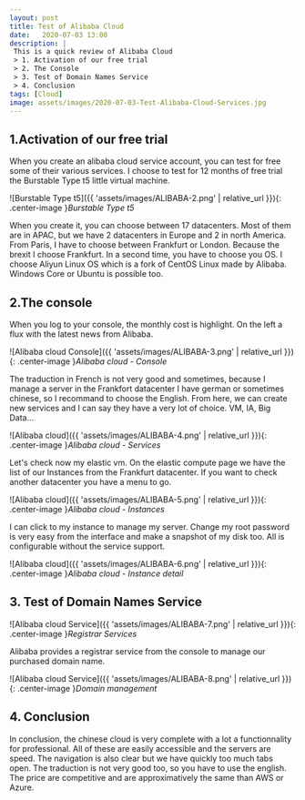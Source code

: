 ```yaml
---
layout: post
title: Test of Alibaba Cloud
date:   2020-07-03 13:00
description: |
 This is a quick review of Alibaba Cloud
 > 1. Activation of our free trial
 > 2. The Console
 > 3. Test of Domain Names Service
 > 4. Conclusion
tags: [Cloud]
image: assets/images/2020-07-03-Test-Alibaba-Cloud-Services.jpg
---
```


## 1.Activation of our free trial

When you create an alibaba cloud service account, you can test for free some of their various services.
I choose to test for 12 months of free trial the Burstable Type t5 little virtual machine.

![Burstable Type t5]({{ 'assets/images/ALIBABA-2.png' | relative_url }}){: .center-image }*Burstable Type t5*

When you create it, you can choose between 17 datacenters. Most of them are in APAC, but we have 2 datacenters in Europe and 2 in north America.
From Paris, I have to choose between Frankfurt or London. Because the brexit I choose Frankfurt.
In a second time, you have to choose you OS. I choose Aliyun Linux OS which is a fork of CentOS Linux made by Alibaba. Windows Core or Ubuntu is possible too.

## 2.The console

When you log to your console, the monthly cost is highlight. On the left a flux with the latest news from Alibaba.

![Alibaba cloud Console]({{ 'assets/images/ALIBABA-3.png' | relative_url }}){: .center-image }*Alibaba cloud - Console*

The traduction in French is not very good and sometimes, because I manage a server in the Frankfort datacenter I have german or sometimes chinese, so I recommand to choose the English.
From here, we can create new services and I can say they have a very lot of choice. VM, IA, Big Data...

![Alibaba cloud]({{ 'assets/images/ALIBABA-4.png' | relative_url }}){: .center-image }*Alibaba cloud - Services*

Let's check now my elastic vm. On the elastic compute page we have the list of our Instances from the Frankfurt datacenter. If you want to check another datacenter you have a menu to go.

![Alibaba cloud]({{ 'assets/images/ALIBABA-5.png' | relative_url }}){: .center-image }*Alibaba cloud - Instances*

I can click to my instance to manage my server. Change my root password is very easy from the interface and make a snapshot of my disk too.
All is configurable without the service support.

![Alibaba cloud]({{ 'assets/images/ALIBABA-6.png' | relative_url }}){: .center-image }*Alibaba cloud - Instance detail*

## 3. Test of Domain Names Service

![Alibaba cloud Service]({{ 'assets/images/ALIBABA-7.png' | relative_url }}){: .center-image }*Registrar Services*

Alibaba provides a registrar service from the console to manage our purchased domain name.

![Alibaba cloud Service]({{ 'assets/images/ALIBABA-8.png' | relative_url }}){: .center-image }*Domain management*

## 4. Conclusion

In conclusion, the chinese cloud is very complete with a lot a functionnality for professional. All of these are easily accessible and the servers are speed. The navigation is also clear but we have quickly too much tabs open. The traduction is not very good too, so you have to use the english. The price are competitive and are approximatively the same than AWS or Azure.
